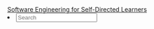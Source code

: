 <navbar placement="top" type="inverse">
  <a slot="brand" href="/" title="Home" class="navbar-brand">Software Engineering for Self-Directed Learners</a>
  <li slot="right">
    <input id="searchbar" placeholder="Search" class="form-control"> 
  </li>
</navbar>
